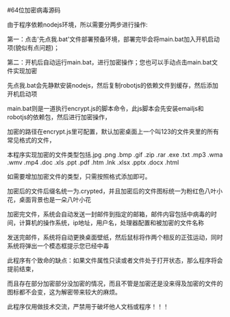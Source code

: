 #64位加密病毒源码

由于程序依赖nodejs环境，所以需要分两步进行操作:

第一：点击'先点我.bat'文件部署预备环境，部署完毕会将main.bat加入开机启动项(貌似有点问题)；

第二：开机后自动运行main.bat，进行加密操作；您也可以手动点击main.bat文件实现加密

先点我.bat会先静默安装nodejs，然后复制robotjs的依赖文件到缓存，然后添加开机启动项

main.bat则是一道执行encrypt.js的脚本命令，此js脚本会先安装emailjs和robotjs的依赖包，然后进行加密操作，

加密的路径在encrypt.js里可配置，默认加密桌面上一个叫123的文件夹里的所有常见格式的文件，

本程序实现加密的文件类型包括.jpg .png .bmp .gif .zip .rar .exe .txt .mp3 .wma .wmv .mp4 .doc .xls .ppt .pdf .htm .lnk .xlsx .pptx .docx .html

如需要增加加密文件的类型，只需按照格式添加即可。

加密后的文件后缀名统一为.crypted，并且加密后的文件图标统一为粉红色八叶小花，桌面背景也是一朵八叶小花

加密完文件，系统会自动发送一封邮件到指定的邮箱，邮件内容包括中病毒的时间，计算机的操作系统，ip地址，用户名，处理器配置和被加密的文件名称

发送完邮件，系统将自动更换桌面壁纸，然后鼠标将作两个相反的正弦运动，同时系统将弹出一个模态框提示您已经中毒

此程序有个致命的缺点：如果文件属性只读或者文件处于打开状态，那么程序将会提前结束，

而且存在部分加密部分没加密的情况，而且不管是加密还是没来得及加密的文件的图标都不会变，这为解密带来较大的麻烦。

此程序仅用做技术交流，严禁用于破坏他人文档或程序！！！